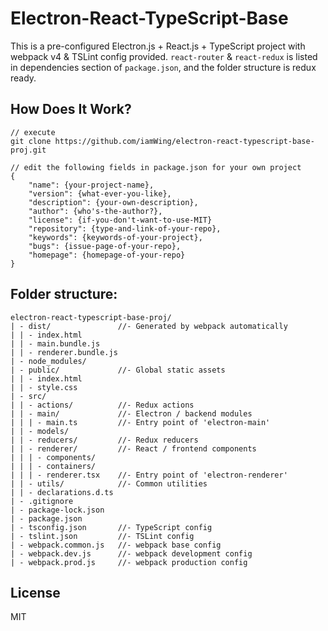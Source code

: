 # **Electron-React-TypeScript-Base**

This is a pre-configured Electron.js + React.js + TypeScript project with 
webpack v4 & TSLint config provided. `react-router` & `react-redux` is listed 
in dependencies section of `package.json`, and the folder structure is redux 
ready.

## **How Does It Work?**
```
// execute
git clone https://github.com/iamWing/electron-react-typescript-base-proj.git

// edit the following fields in package.json for your own project
{
    "name": {your-project-name},
    "version": {what-ever-you-like},
    "description": {your-own-description},
    "author": {who's-the-author?},
    "license": {if-you-don't-want-to-use-MIT}
    "repository": {type-and-link-of-your-repo},
    "keywords": {keywords-of-your-project},
    "bugs": {issue-page-of-your-repo},
    "homepage": {homepage-of-your-repo}
}
```

## **Folder structure:**
```
electron-react-typescript-base-proj/
| - dist/               //- Generated by webpack automatically
| | - index.html
| | - main.bundle.js
| | - renderer.bundle.js
| - node_modules/
| - public/             //- Global static assets
| | - index.html
| | - style.css
| - src/
| | - actions/          //- Redux actions
| | - main/             //- Electron / backend modules
| | | - main.ts         //- Entry point of 'electron-main'
| | - models/
| | - reducers/         //- Redux reducers
| | - renderer/         //- React / frontend components
| | | - components/
| | | - containers/
| | | - renderer.tsx    //- Entry point of 'electron-renderer'
| | - utils/            //- Common utilities
| | - declarations.d.ts
| - .gitignore
| - package-lock.json
| - package.json
| - tsconfig.json       //- TypeScript config
| - tslint.json         //- TSLint config
| - webpack.common.js   //- webpack base config
| - webpack.dev.js      //- webpack development config
| - webpack.prod.js     //- webpack production config
```

## **License**

MIT